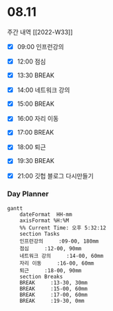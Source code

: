 # 08.11
주간 내역
[[2022-W33]]

- [x] 09:00 인프런강의
- [x] 12:00 점심
- [x] 13:30 BREAK
- [x] 14:00 네트워크 강의
- [x] 15:00 BREAK
- [x] 16:00 자리 이동
- [x] 17:00 BREAK
- [x] 18:00 퇴근
- [x] 19:30 BREAK
- [x] 21:00 깃헙 블로그 다시만들기


### Day Planner
```mermaid
gantt
    dateFormat  HH-mm
    axisFormat %H:%M
    %% Current Time: 오후 5:32:12
    section Tasks
    인프런강의     :09-00, 180mm
    점심     :12-00, 90mm
    네트워크 강의     :14-00, 60mm
    자리 이동     :16-00, 60mm
    퇴근     :18-00, 90mm
    section Breaks
    BREAK     :13-30, 30mm
    BREAK     :15-00, 60mm
    BREAK     :17-00, 60mm
    BREAK     :19-30, 0mm
```

